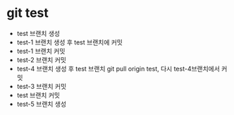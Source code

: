 # git test

- test 브랜치 생성
- test-1 브랜치 생성 후 test 브랜치에 커밋
- test-1 브랜치 커밋
- test-2 브랜치 커밋
- test-4 브랜치 생성 후 test 브랜치 git pull origin test, 다시 test-4브랜치에서 커밋
- test-3 브랜치 커밋
- test 브랜치 커밋
- test-5 브랜치 생성
